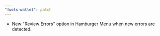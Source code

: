 ```yaml
---
"fuels-wallet": patch
---
```


- New "Review Errors" option in Hamburger Menu when new errors are detected.
